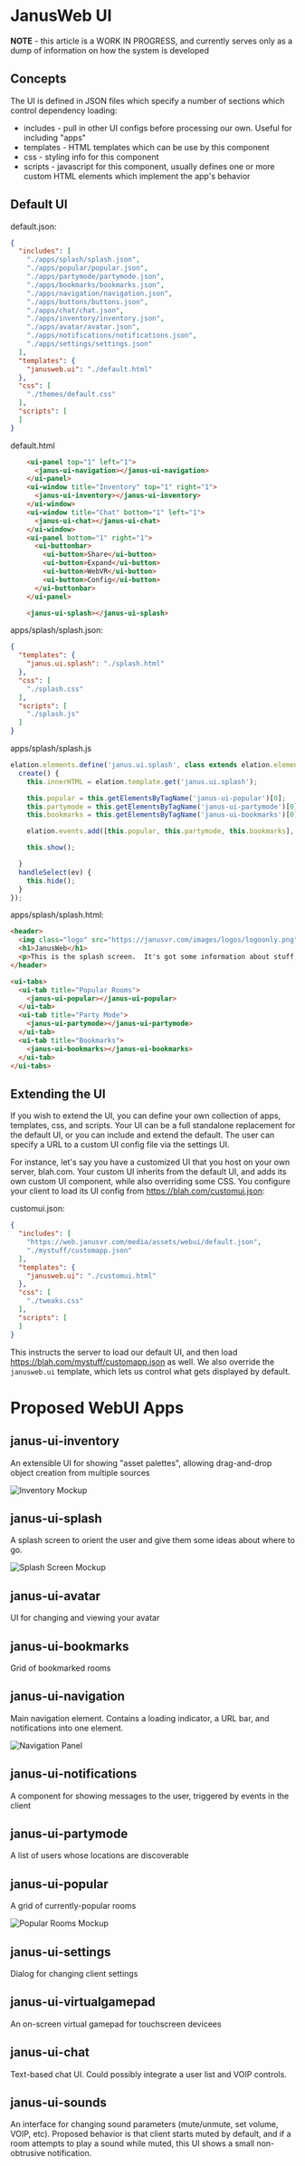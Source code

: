 # JanusWeb UI

**NOTE** - this article is a WORK IN PROGRESS, and currently serves only as a dump of information on how the system is developed

## Concepts
The UI is defined in JSON files which specify a number of sections which control dependency loading:
 * includes - pull in other UI configs before processing our own.  Useful for including "apps"
 * templates - HTML templates which can be use by this component
 * css - styling info for this component
 * scripts - javascript for this component, usually defines one or more custom HTML elements which implement the app's behavior

## Default UI
default.json:
```json
{
  "includes": [
    "./apps/splash/splash.json",
    "./apps/popular/popular.json",
    "./apps/partymode/partymode.json",
    "./apps/bookmarks/bookmarks.json",
    "./apps/navigation/navigation.json",
    "./apps/buttons/buttons.json",
    "./apps/chat/chat.json",
    "./apps/inventory/inventory.json",
    "./apps/avatar/avatar.json",
    "./apps/notifications/notifications.json",
    "./apps/settings/settings.json"
  ],
  "templates": {
    "janusweb.ui": "./default.html"
  },
  "css": [
    "./themes/default.css"
  ],
  "scripts": [
  ]
}
```

default.html
```html
    <ui-panel top="1" left="1">
      <janus-ui-navigation></janus-ui-navigation>
    </ui-panel>
    <ui-window title="Inventory" top="1" right="1">
      <janus-ui-inventory></janus-ui-inventory>
    </ui-window>
    <ui-window title="Chat" bottom="1" left="1">
      <janus-ui-chat></janus-ui-chat>
    </ui-window>
    <ui-panel bottom="1" right="1">
      <ui-buttonbar>
        <ui-button>Share</ui-button>
        <ui-button>Expand</ui-button>
        <ui-button>WebVR</ui-button>
        <ui-button>Config</ui-button>
      </ui-buttonbar>
    </ui-panel>

    <janus-ui-splash></janus-ui-splash>
```

apps/splash/splash.json:
```json
{
  "templates": {
    "janus.ui.splash": "./splash.html"
  },
  "css": [
    "./splash.css"
  ],
  "scripts": [
    "./splash.js"
  ]
}
```
apps/splash/splash.js
```javascript
elation.elements.define('janus.ui.splash', class extends elation.elements.base {
  create() {
    this.innerHTML = elation.template.get('janus.ui.splash');

    this.popular = this.getElementsByTagName('janus-ui-popular')[0];
    this.partymode = this.getElementsByTagName('janus-ui-partymode')[0];
    this.bookmarks = this.getElementsByTagName('janus-ui-bookmarks')[0];

    elation.events.add([this.popular, this.partymode, this.bookmarks], 'select', (ev) => this.handleSelect(ev));

    this.show();

  }
  handleSelect(ev) {
    this.hide();
  }
});
```

apps/splash/splash.html:
```html
<header>
  <img class="logo" src="https://janusvr.com/images/logos/logoonly.png"/>
  <h1>JanusWeb</h1>
  <p>This is the splash screen.  It's got some information about stuff, and helps to orient the player about what is going on.</p>
</header>

<ui-tabs>
  <ui-tab title="Popular Rooms">
    <janus-ui-popular></janus-ui-popular>
  </ui-tab>
  <ui-tab title="Party Mode">
    <janus-ui-partymode></janus-ui-partymode>
  </ui-tab>
  <ui-tab title="Bookmarks">
    <janus-ui-bookmarks></janus-ui-bookmarks>
  </ui-tab>
</ui-tabs>
```
## Extending the UI
If you wish to extend the UI, you can define your own collection of apps, templates, css, and scripts.  Your UI can be a full standalone replacement for the default UI, or you can include and extend the default.  The user can specify a URL to a custom UI config file via the settings UI.

For instance, let's say you have a customized UI that you host on your own server, blah.com.  Your custom UI inherits from the default UI, and adds its own custom UI component, while also overriding some CSS.  You configure your client to load its UI config from https://blah.com/customui.json:

customui.json:
```json
{
  "includes": [
    "https://web.janusvr.com/media/assets/webui/default.json",
    "./mystuff/customapp.json"
  ],
  "templates": {
    "janusweb.ui": "./customui.html"
  },
  "css": [
    "./tweaks.css"
  ],
  "scripts": [
  ]
}
```
This instructs the server to load our default UI, and then load https://blah.com/mystuff/customapp.json as well.  We also override the ```janusweb.ui``` template, which lets us control what gets displayed by default.

# Proposed WebUI Apps
## janus-ui-inventory
An extensible UI for showing "asset palettes", allowing drag-and-drop object creation from multiple sources

![Inventory Mockup](https://i.imgur.com/UYBBd1r.png)

## janus-ui-splash
A splash screen to orient the user and give them some ideas about where to go.

![Splash Screen Mockup](https://i.imgur.com/U680BCJ.png)

## janus-ui-avatar
UI for changing and viewing your avatar

## janus-ui-bookmarks
Grid of bookmarked rooms

## janus-ui-navigation
Main navigation element.  Contains a loading indicator, a URL bar, and notifications into one element.

![Navigation Panel](https://i.imgur.com/xwOdhEo.png)

## janus-ui-notifications
A component for showing messages to the user, triggered by events in the client

## janus-ui-partymode
A list of users whose locations are discoverable

## janus-ui-popular
A grid of currently-popular rooms

![Popular Rooms Mockup](https://i.imgur.com/8UQYT5c.png)

## janus-ui-settings
Dialog for changing client settings

## janus-ui-virtualgamepad
An on-screen virtual gamepad for touchscreen devicees

## janus-ui-chat
Text-based chat UI.  Could possibly integrate a user list and VOIP controls.

## janus-ui-sounds
An interface for changing sound parameters (mute/unmute, set volume, VOIP, etc).  Proposed behavior is that client starts muted by default, and if a room attempts to play a sound while muted, this UI shows a small non-obtrusive notification.
